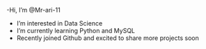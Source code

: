 -Hi, I’m @Mr-ari-11
- I’m interested in Data Science
- I’m currently learning Python and MySQL
- Recently joined Github and excited to share more projects soon
